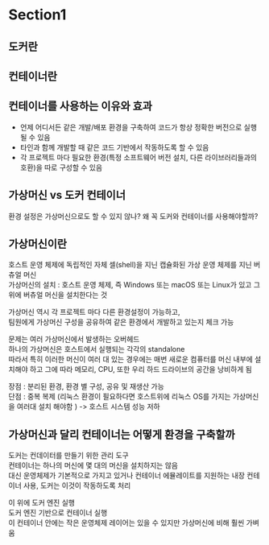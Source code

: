 # Section1 

## 도커란

##  컨테이너란


##  컨테이너를 사용하는 이유와 효과
- 언제 어디서든 같은 개발/배포 환경을 구축하여 코드가 항상 정확한 버전으로 실행될 수 있음   
- 타인과 함께 개발할 때 같은 코드 기반에서 작동하도록 할 수 있음
- 각 프로젝트 마다 필요한 환경(특정 소프트웨어 버전 설치, 다른 라이브러리들과의 호환)을 따로 구성할 수 있음 

##  가상머신 vs 도커 컨테이너 
환경 설정은 가상머신으로도 할 수 있지 않나? 왜 꼭 도커와 컨테이너를 사용해야할까?

##  가상머신이란
호스트 운영 체제에 독립적인 자체 셀(shell)을 지닌 캡슐화된 가상 운영 체제를 지닌 버츄얼 머신  
가상머신의 설치 : 호스트 운영 체제, 즉 Windows 또는 macOS 또는 Linux가 있고 그 위에 버츄얼 머신을 설치한다는 것

가상머신 역시 각 프로젝트 마다 다른 환경설정이 가능하고,   
팀원에게 가상머신 구성을 공유하여 같은 환경에서 개발하고 있는지 체크 가능

문제는 여러 가상머신에서 발생하는 오버헤드  
하나의 가상머신은 호스트에서 실행되는 각각의 standalone   
따라서 특히 이러한 머신이 여러 대 있는 경우에는
매번 새로운 컴퓨터를 머신 내부에 설치해야 하고
그에 따라 메모리, CPU, 또한 우리 하드 드라이브의 공간을 낭비하게 됨

장점 : 분리된 환경, 환경 별 구성, 공유 및 재생산 가능  
단점 : 중복 복제 (리눅스 환경이 필요하다면 호스트위에 리눅스 OS를 가지는 가상머신을 여러대 설치 해야함 ) -> 호스트 시스템 성능 저하

##  가상머신과 달리 컨테이너는 어떻게 환경을 구축할까
도커는 컨데이터를 만들기 위한 관리 도구   
컨테이너는 하나의 머신에 몇 대의 머신을 설치하지는 않음  
대신 운영체제가 기본적으로 가지고 있거나 컨테이너 에뮬레이트를 지원하는 내장 컨테이너 사용, 도커는 이것이 작동하도록 처리   

이 위에 도커 엔진 실행  
도커 엔진 기반으로 컨테이너 실행  
이 컨테이너 안에는 작은 운영체제 레이어는 있을 수 있지만 가상머신에 비해 훨씬 가벼움  


